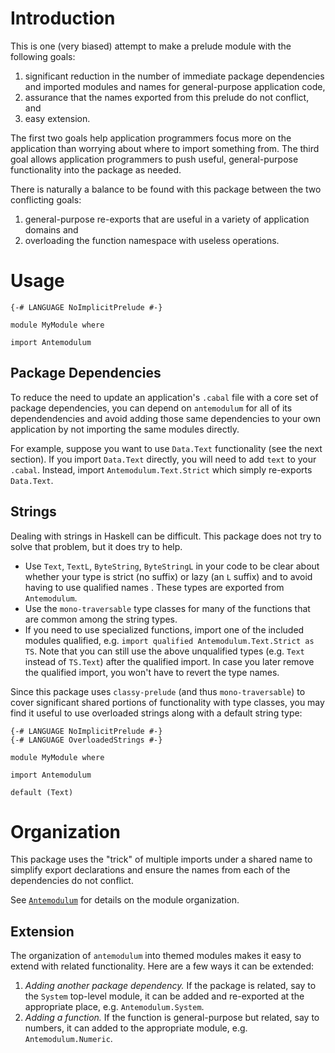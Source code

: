 # Introduction

This is one (very biased) attempt to make a prelude module with the following
goals:

1. significant reduction in the number of immediate package dependencies and
   imported modules and names for general-purpose application code,
2. assurance that the names exported from this prelude do not conflict, and
3. easy extension.

The first two goals help application programmers focus more on the application
than worrying about where to import something from. The third goal allows
application programmers to push useful, general-purpose functionality into the
package as needed.

There is naturally a balance to be found with this package between the two
conflicting goals:

1. general-purpose re-exports that are useful in a variety of application
   domains and
2. overloading the function namespace with useless operations.

# Usage

```
{-# LANGUAGE NoImplicitPrelude #-}

module MyModule where

import Antemodulum
```

## Package Dependencies

To reduce the need to update an application's `.cabal` file with a core set of
package dependencies, you can depend on `antemodulum` for all of its
dependendencies and avoid adding those same dependencies to your own application
by not importing the same modules directly.

For example, suppose you want to use `Data.Text` functionality (see the next
section). If you import `Data.Text` directly, you will need to add `text` to
your `.cabal`. Instead, import `Antemodulum.Text.Strict` which simply re-exports
`Data.Text`.

## Strings

Dealing with strings in Haskell can be difficult. This package does not try to
solve that problem, but it does try to help.

* Use `Text`, `TextL`, `ByteString`, `ByteStringL` in your code to be clear
  about whether your type is strict (no suffix) or lazy (an `L` suffix) and to
  avoid having to use qualified names . These types are exported from
  `Antemodulum`.
* Use the `mono-traversable` type classes for many of the functions that are
  common among the string types.
* If you need to use specialized functions, import one of the included modules
  qualified, e.g. `import qualified Antemodulum.Text.Strict as TS`. Note that
  you can still use the above unqualified types (e.g. `Text` instead of
  `TS.Text`) after the qualified import. In case you later remove the qualified
  import, you won't have to revert the type names.

Since this package uses `classy-prelude` (and thus `mono-traversable`) to cover
significant shared portions of functionality with type classes, you may find it
useful to use overloaded strings along with a default string type:

```
{-# LANGUAGE NoImplicitPrelude #-}
{-# LANGUAGE OverloadedStrings #-}

module MyModule where

import Antemodulum

default (Text)
```

# Organization

This package uses the "trick" of multiple imports under a shared name to
simplify export declarations and ensure the names from each of the dependencies
do not conflict.

See [`Antemodulum`](./src/Antemodulum.hs) for details on the module
organization.

## Extension

The organization of `antemodulum` into themed modules makes it easy to extend
with related functionality. Here are a few ways it can be extended:

1. *Adding another package dependency.* If the package is related, say to the
   `System` top-level module, it can be added and re-exported at the appropriate
   place, e.g. `Antemodulum.System`.
2. *Adding a function.* If the function is general-purpose but related, say to
   numbers, it can added to the appropriate module, e.g. `Antemodulum.Numeric`.
